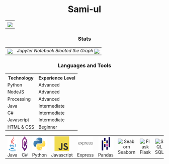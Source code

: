 <h1 align="center">
   Sami-ul
</h1>
<a href="mailto:ahmed.samiul.h@gmail.com" style="text-align: center">
   <table align="center">
      <tr>
         <td>
            <img src="https://img.shields.io/badge/Email-252422.svg?style=for-the-badge&logo=gmail" align="center">
         </td>
      </tr>
   </table>
</a>

<h3 align="center">Stats</h3>
<table align="center">
    <tr>
        <td>
            <a href="https://github.com/sami-ul">
                <img align="center" src="https://github-readme-stats.vercel.app/api?username=sami-ul&show_icons=true&theme=cobalt" />
            </a>
        </td>
        <td>
           <i>Jupyter Notebook Bloated the Graph</i>
            <a href="https://github.com/sami-ul">
                <img align="center" src="https://github-readme-stats.vercel.app/api/top-langs/?username=sami-ul&langs_count=8&theme=cobalt&layout=compact" />
            </a>
        </td>
    </tr>
</table>


<p align="left"></p>
<h3 align="center">Languages and Tools</h3>
<p align="center">
<table align="center">
   <tr>
      <th>Technology</th>
      <th>Experience Level</th>
   </tr>
   <tr>
      <td>Python</td>
      <td>Advanced</td>
   </tr>
   <tr>
      <td>NodeJS</td>
      <td>Advanced</td>
   </tr>
   <tr>
      <td>Processing</td>
      <td>Advanced</td>
   </tr>
   <tr>
      <td>Java</td>
      <td>Intermediate</td>
   </tr>
   <tr>
      <td>C#</td>
      <td>Intermediate</td>
   </tr>
   <tr>
      <td>Javascript</td>
      <td>Intermediate</td>
   </tr>
   <tr>
      <td>HTML & CSS</td>
      <td>Beginner</td>
   </tr>
</table>
</p>

<table>
  <tr>
    <td align="center" width="96">
      <a>
        <img src="https://raw.githubusercontent.com/devicons/devicon/master/icons/java/java-original.svg" width="48" height="48" alt="Java" />
      </a>
      <br>Java
    </td>
    <td align="center" width="96">
      <a>
        <img src="https://raw.githubusercontent.com/devicons/devicon/master/icons/csharp/csharp-original.svg" width="48" height="48" alt="C#" />
      </a>
      <br>C#
    </td>
    <td align="center" width="96">
      <a>
        <img src="https://raw.githubusercontent.com/devicons/devicon/master/icons/python/python-original.svg" width="48" height="48" alt="Python" />
      </a>
      <br>Python
    </td>
    <td align="center" width="96">
      <a>
        <img src="https://raw.githubusercontent.com/devicons/devicon/master/icons/javascript/javascript-original.svg" width="48" height="48" alt="Javascript" />
      </a>
      <br>Javascript
    </td>
    <td align="center" width="96">
      <a>
        <img src="https://raw.githubusercontent.com/devicons/devicon/master/icons/express/express-original-wordmark.svg" width="48" height="48" alt="Express" />
      </a>
      <br>Express
    </td>
    <td align="center" width="96">
      <a>
        <img src="https://raw.githubusercontent.com/devicons/devicon/2ae2a900d2f041da66e950e4d48052658d850630/icons/pandas/pandas-original.svg" width="48" height="48" alt="Pandas" />
      </a>
      <br>Pandas
    </td>
    <td align="center" width="96">
      <a>
        <img src="https://seaborn.pydata.org/_images/logo-mark-lightbg.svg" width="48" height="48" alt="Seaborn" />
      </a>
      <br>Seaborn
    </td>
    <td align="center" width="96">
      <a>
        <img src="https://www.vectorlogo.zone/logos/pocoo_flask/pocoo_flask-icon.svg" width="48" height="48" alt="Flask" />
      </a>
      <br>Flask
    </td>
    <td align="center" width="96">
      <a>
        <img src="https://www.svgrepo.com/show/303229/microsoft-sql-server-logo.svg" width="48" height="48" alt="SQL" />
      </a>
      <br>SQL
    </td>
     <td align="center"  width="96">
      <a>
        <img src="https://raw.githubusercontent.com/devicons/devicon/master/icons/nodejs/nodejs-original-wordmark.svg" width="48" height="48" alt="NodeJS" />
      </a>
      <br>NodeJS
    </td>
  </tr>
</table>
